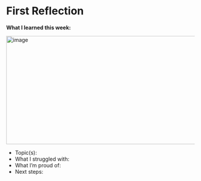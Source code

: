 # First Reflection
**What I learned this week:**

<img width="521" height="290" alt="image" src="https://github.com/user-attachments/assets/29366b43-4147-4263-a638-5ca34d588ae2" />

- Topic(s):
- What I struggled with:
- What I’m proud of:
- Next steps:
